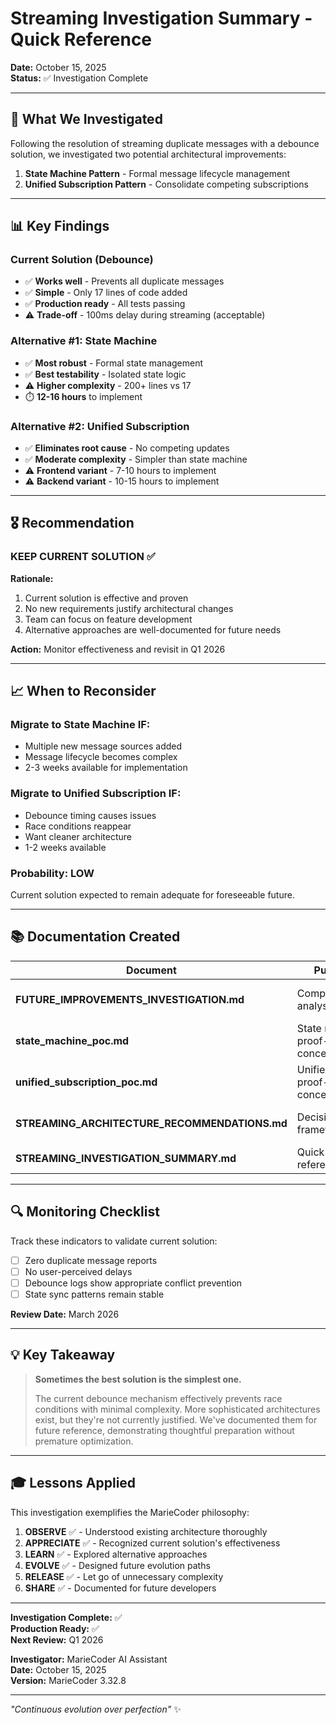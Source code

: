 # Streaming Investigation Summary - Quick Reference

**Date:** October 15, 2025  
**Status:** ✅ Investigation Complete  

---

## 🎯 What We Investigated

Following the resolution of streaming duplicate messages with a debounce solution, we investigated two potential architectural improvements:

1. **State Machine Pattern** - Formal message lifecycle management
2. **Unified Subscription Pattern** - Consolidate competing subscriptions

---

## 📊 Key Findings

### Current Solution (Debounce)
- ✅ **Works well** - Prevents all duplicate messages
- ✅ **Simple** - Only 17 lines of code added
- ✅ **Production ready** - All tests passing
- ⚠️ **Trade-off** - 100ms delay during streaming (acceptable)

### Alternative #1: State Machine
- ✅ **Most robust** - Formal state management
- ✅ **Best testability** - Isolated state logic
- ⚠️ **Higher complexity** - 200+ lines vs 17
- ⏱️ **12-16 hours** to implement

### Alternative #2: Unified Subscription
- ✅ **Eliminates root cause** - No competing updates
- ✅ **Moderate complexity** - Simpler than state machine
- ⚠️ **Frontend variant** - 7-10 hours to implement
- ⚠️ **Backend variant** - 10-15 hours to implement

---

## 🎖️ Recommendation

### **KEEP CURRENT SOLUTION** ✅

**Rationale:**
1. Current solution is effective and proven
2. No new requirements justify architectural changes
3. Team can focus on feature development
4. Alternative approaches are well-documented for future needs

**Action:** Monitor effectiveness and revisit in Q1 2026

---

## 📈 When to Reconsider

### Migrate to State Machine IF:
- Multiple new message sources added
- Message lifecycle becomes complex
- 2-3 weeks available for implementation

### Migrate to Unified Subscription IF:
- Debounce timing causes issues
- Race conditions reappear
- Want cleaner architecture
- 1-2 weeks available

### Probability: **LOW**
Current solution expected to remain adequate for foreseeable future.

---

## 📚 Documentation Created

| Document | Purpose | Audience |
|----------|---------|----------|
| **FUTURE_IMPROVEMENTS_INVESTIGATION.md** | Comprehensive analysis | Architects, Senior Engineers |
| **state_machine_poc.md** | State machine proof-of-concept | Engineers |
| **unified_subscription_poc.md** | Unified stream proof-of-concept | Engineers |
| **STREAMING_ARCHITECTURE_RECOMMENDATIONS.md** | Decision framework | Leadership, Team Leads |
| **STREAMING_INVESTIGATION_SUMMARY.md** | Quick reference | All team members |

---

## 🔍 Monitoring Checklist

Track these indicators to validate current solution:

- [ ] Zero duplicate message reports
- [ ] No user-perceived delays
- [ ] Debounce logs show appropriate conflict prevention
- [ ] State sync patterns remain stable

**Review Date:** March 2026

---

## 💡 Key Takeaway

> **Sometimes the best solution is the simplest one.**
> 
> The current debounce mechanism effectively prevents race conditions with minimal complexity. More sophisticated architectures exist, but they're not currently justified. We've documented them for future reference, demonstrating thoughtful preparation without premature optimization.

---

## 🎓 Lessons Applied

This investigation exemplifies the MarieCoder philosophy:

1. **OBSERVE** ✅ - Understood existing architecture thoroughly
2. **APPRECIATE** ✅ - Recognized current solution's effectiveness  
3. **LEARN** ✅ - Explored alternative approaches
4. **EVOLVE** ✅ - Designed future evolution paths
5. **RELEASE** ✅ - Let go of unnecessary complexity
6. **SHARE** ✅ - Documented for future developers

---

**Investigation Complete:** ✅  
**Production Ready:** ✅  
**Next Review:** Q1 2026  

**Investigator:** MarieCoder AI Assistant  
**Date:** October 15, 2025  
**Version:** MarieCoder 3.32.8

---

*"Continuous evolution over perfection"* ✨


